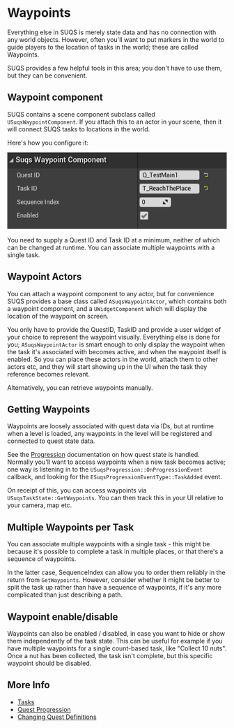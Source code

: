 # Waypoints

Everything else in SUQS is merely state data and has no connection with any
world objects. However, often you'll want to put markers in the world to guide
players to the location of tasks in the world; these are called Waypoints.

SUQS provides a few helpful tools in this area; you don't have to use them,
but they can be convenient.

## Waypoint component

SUQS contains a scene component subclass called `USuqsWaypointComponent`. 
If you attach this to an actor in your scene, then it will connect SUQS tasks to 
locations in the world.

Here's how you configure it:

![Waypoint Config](img/waypointdetails.png)

You need to supply a Quest ID and Task ID at a minimum, neither of which can be
changed at runtime. You can associate multiple waypoints with a single task.

## Waypoint Actors

You can attach a waypoint component to any actor, but for convenience SUQS provides
a base class called `ASuqsWaypointActor`, which contains both a waypoint component,
and a `UWidgetComponent` which will display the location of the waypoint on screen.

You only have to provide the QuestID, TaskID and provide a user widget of your 
choice to represent the waypoint visually. Everything else is done for you;
`ASuqsWaypointActor` is smart enough to only display the waypoint when the task
it's associated with becomes active, and when the waypoint itself is enabled. 
So you can place these actors in the world, attach them to other actors etc, 
and they will start showing up in the UI when the task they reference becomes relevant.

Alternatively, you can retrieve waypoints manually.

## Getting Waypoints

Waypoints are loosely associated with quest data via IDs, but at runtime
when a level is loaded, any waypoints in the level will be registered and
connected to quest state data. 

See the [Progression](Progression.md) documentation on how quest state is handled.
Normally you'll want to access waypoints when a new task becomes active; one way
is listening in to the `USuqsProgression::OnProgressionEvent` callback,
and looking for the `ESuqsProgressionEventType::TaskAdded` event.

On receipt of this, you can access waypoints via `USuqsTaskState::GetWaypoints`. 
You can then track this in your UI relative to your camera, map etc.

## Multiple Waypoints per Task

You can associate multiple waypoints with a single task - this might be because
it's possible to complete a task in multiple places, or that there's a sequence
of waypoints. 

In the latter case, SequenceIndex can allow you to order them
reliably in the return from `GetWaypoints`. However, consider whether it might
be better to split the task up rather than have a sequence of waypoints, if it's
any more complicated than just describing a path.

## Waypoint enable/disable

Waypoints can also be enabled / disabled, in case you want to hide or
show them independently of the task state. This can be useful for example if
you have multiple waypoints for a single count-based task, like "Collect 10 nuts".
Once a nut has been collected, the task isn't complete, but this specific waypoint
should be disabled.


## More Info

* [Tasks](Tasks.md)
* [Quest Progression](Progression.md)
* [Changing Quest Definitions](ChangingQuestDefinitions.md)